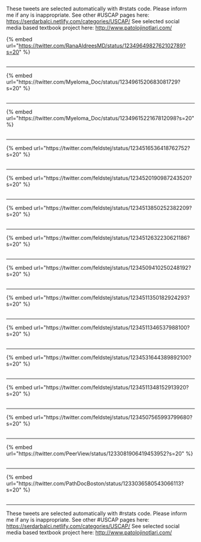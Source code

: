

These tweets are selected automatically with #rstats code. Please inform me if any is inappropriate.
See other #USCAP pages here: https://serdarbalci.netlify.com/categories/USCAP/ 
See selected social media based textbook project here: http://www.patolojinotlari.com/

{% embed url="https://twitter.com/RanaAldreesMD/status/1234964982762102789?s=20" %}<br>
<br>
<hr>
{% embed url="https://twitter.com/Myeloma_Doc/status/1234961520683081729?s=20" %}<br>
<br>
<hr>
{% embed url="https://twitter.com/Myeloma_Doc/status/1234961522167812098?s=20" %}<br>
<br>
<hr>
{% embed url="https://twitter.com/feldstej/status/1234516536418762752?s=20" %}<br>
<br>
<hr>
{% embed url="https://twitter.com/feldstej/status/1234520190987243520?s=20" %}<br>
<br>
<hr>
{% embed url="https://twitter.com/feldstej/status/1234513850252382209?s=20" %}<br>
<br>
<hr>
{% embed url="https://twitter.com/feldstej/status/1234512632230621186?s=20" %}<br>
<br>
<hr>
{% embed url="https://twitter.com/feldstej/status/1234509410250248192?s=20" %}<br>
<br>
<hr>
{% embed url="https://twitter.com/feldstej/status/1234511350182924293?s=20" %}<br>
<br>
<hr>
{% embed url="https://twitter.com/feldstej/status/1234511346537988100?s=20" %}<br>
<br>
<hr>
{% embed url="https://twitter.com/feldstej/status/1234531644389892100?s=20" %}<br>
<br>
<hr>
{% embed url="https://twitter.com/feldstej/status/1234511348152913920?s=20" %}<br>
<br>
<hr>
{% embed url="https://twitter.com/feldstej/status/1234507565993799680?s=20" %}<br>
<br>
<hr>
{% embed url="https://twitter.com/PeerView/status/1233081906419453952?s=20" %}<br>
<br>
<hr>
{% embed url="https://twitter.com/PathDocBoston/status/1233036580543066113?s=20" %}<br>
<br>
<hr>


These tweets are selected automatically with #rstats code. Please inform me if any is inappropriate.
See other #USCAP pages here: https://serdarbalci.netlify.com/categories/USCAP/ 
See selected social media based textbook project here: http://www.patolojinotlari.com/

